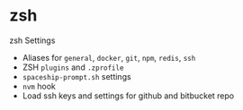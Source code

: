 # zsh
zsh Settings

- Aliases for `general`, `docker`, `git`, `npm`, `redis`, `ssh`
- ZSH `plugins` and `.zprofile`
- `spaceship-prompt.sh` settings
- `nvm` hook
- Load ssh keys and settings for github and bitbucket repo